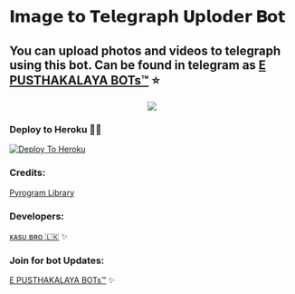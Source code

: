 # 𝐈𝗺𝗮𝗴𝗲 𝘁𝗼 𝐓𝗲𝗹𝗲𝗴𝗿𝗮𝗽𝗵 𝐔𝗽𝗹𝗼𝗱𝗲𝗿 𝐁𝗼𝘁

## You can upload photos and videos to telegraph using this bot. Can be found in telegram as [E PUSTHAKALAYA BOTs™](https://t.me/epusthakalaya_bots) ⭐️

<p align="center">
  <img src="https://telegra.ph/file/bb34e3c14d7605afba8cf.jpg">
</p>

### Deploy to Heroku 🏃‍♂

[![Deploy To Heroku](https://www.herokucdn.com/deploy/button.svg)](https://heroku.com/deploy?template=https://github.com/kasunthamadushanka/IMAGE-TO-TELEGRAPH.git)

### Credits:

[Pyrogram Library](https://github.com/pyrogram/pyrogram)


### Developers:

[ᴋᴀsᴜ ʙʀᴏ 🇱🇰](https://t.me/kasu_bro) ✨


### Join for bot Updates:

[E PUSTHAKALAYA BOTs™](https://t.me/epusthakalaya_bots) ✨
